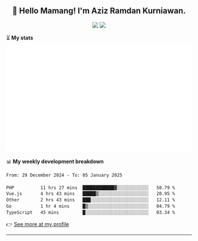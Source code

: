 <h2 align="center">👋 Hello Mamang! I'm Aziz Ramdan Kurniawan.</h2>  
<p align="center">
  <img src="https://komarev.com/ghpvc/?username=azizramdan">
  <img src="https://wakatime.com/badge/user/90056fa0-4c31-4eca-954e-2a3ac05896f9.svg">
</p>
    
⏳ **My stats**  
![](https://raw.githubusercontent.com/azizramdan/github-stats/master/generated/overview.svg#gh-dark-mode-only)

📊 **My weekly development breakdown**
<!--START_SECTION:waka-->

```txt
From: 29 December 2024 - To: 05 January 2025

PHP          11 hrs 27 mins  ████████████▓░░░░░░░░░░░░   50.79 %
Vue.js       4 hrs 43 mins   █████▒░░░░░░░░░░░░░░░░░░░   20.95 %
Other        2 hrs 43 mins   ███░░░░░░░░░░░░░░░░░░░░░░   12.11 %
Go           1 hr 4 mins     █▒░░░░░░░░░░░░░░░░░░░░░░░   04.79 %
TypeScript   45 mins         █░░░░░░░░░░░░░░░░░░░░░░░░   03.34 %
```

<!--END_SECTION:waka-->
👉 [See more at my profile](https://wakatime.com/@azizramdan)
***
